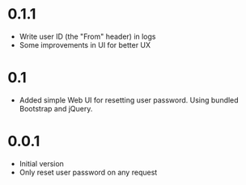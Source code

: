 0.1.1
=====

* Write user ID (the "From" header) in logs
* Some improvements in UI for better UX


0.1
===

* Added simple Web UI for resetting user password.
  Using bundled Bootstrap and jQuery.


0.0.1
=====

* Initial version
* Only reset user password on any request

